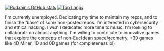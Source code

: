 [![Rudxain's GitHub stats](https://github-readme-stats.vercel.app/api?username=Rudxain&title_color=#000)](https://github.com/anuraghazra/github-readme-stats)
[![Top Langs](https://github-readme-stats.vercel.app/api/top-langs/?username=Rudxain)](https://github.com/anuraghazra/github-readme-stats)


I'm currently unemployed. Dedicating my time to maintain my repos, and to finish the "base" of some non-posted repos. I’m interested in cybersecurity and ethical hacking. I wish I dedicated more time to music. I’m looking to collaborate on almost anything. I'm willing to contribute to innovative games that explore the concepts of non-Euclidean space/geometry, +3D games like 4D Miner, 1D and 0D games (for completeness lol)
